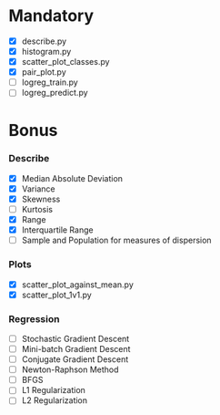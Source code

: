 # Mandatory

-   [x] describe.py
-   [x] histogram.py
-   [x] scatter_plot_classes.py
-   [x] pair_plot.py
-   [ ] logreg_train.py
-   [ ] logreg_predict.py

# Bonus

### Describe

-   [x] Median Absolute Deviation
-   [x] Variance
-   [x] Skewness
-   [ ] Kurtosis
-   [x] Range
-   [x] Interquartile Range
-   [ ] Sample and Population for measures of dispersion

### Plots

-   [x] scatter_plot_against_mean.py
-   [x] scatter_plot_1v1.py

### Regression

-   [ ] Stochastic Gradient Descent
-   [ ] Mini-batch Gradient Descent
-   [ ] Conjugate Gradient Descent
-   [ ] Newton-Raphson Method
-   [ ] BFGS
-   [ ] L1 Regularization
-   [ ] L2 Regularization
